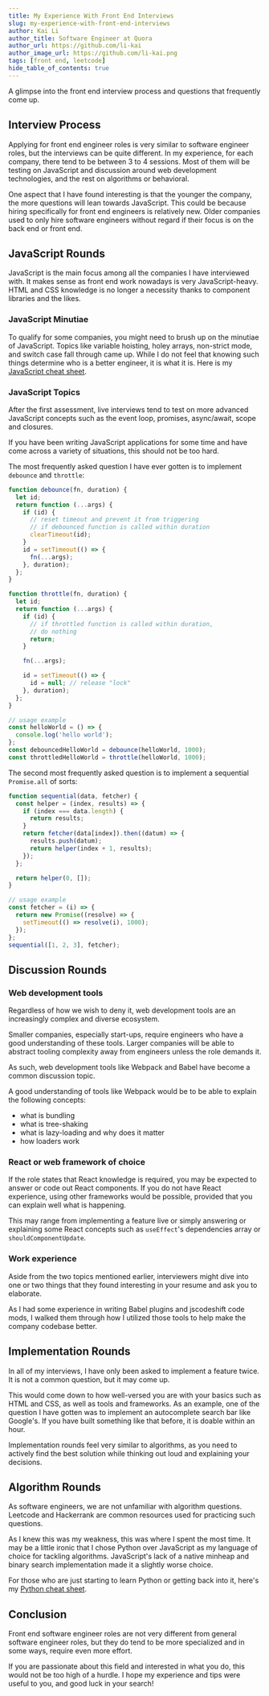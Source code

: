 ```yaml
---
title: My Experience With Front End Interviews
slug: my-experience-with-front-end-interviews
author: Kai Li
author_title: Software Engineer at Quora
author_url: https://github.com/li-kai
author_image_url: https://github.com/li-kai.png
tags: [front end, leetcode]
hide_table_of_contents: true
---
```


<head>
  <link rel="canonical" href="https://lik.ai/blog/my-experience-with-front-end-interviews" />
</head>

A glimpse into the front end interview process and questions that frequently come up.

<!--truncate-->

## Interview Process

Applying for front end engineer roles is very similar to software engineer roles, but the interviews can be quite different. In my experience, for each company, there tend to be between 3 to 4 sessions. Most of them will be testing on JavaScript and discussion around web development technologies, and the rest on algorithms or behavioral.

One aspect that I have found interesting is that the younger the company, the more questions will lean towards JavaScript. This could be because hiring specifically for front end engineers is relatively new. Older companies used to only hire software engineers without regard if their focus is on the back end or front end.

## JavaScript Rounds

JavaScript is the main focus among all the companies I have interviewed with. It makes sense as front end work nowadays is very JavaScript-heavy. HTML and CSS knowledge is no longer a necessity thanks to component libraries and the likes.

### JavaScript Minutiae

To qualify for some companies, you might need to brush up on the minutiae of JavaScript. Topics like variable hoisting, holey arrays, non-strict mode, and switch case fall through came up. While I do not feel that knowing such things determine who is a better engineer, it is what it is. Here is my [JavaScript cheat sheet](https://repl.it/@li_kai/JavaScript-Cheatsheet).

### JavaScript Topics

After the first assessment, live interviews tend to test on more advanced JavaScript concepts such as the event loop, promises, async/await, scope and closures.

If you have been writing JavaScript applications for some time and have come across a variety of situations, this should not be too hard.

The most frequently asked question I have ever gotten is to implement `debounce` and `throttle`:

```javascript
function debounce(fn, duration) {
  let id;
  return function (...args) {
    if (id) {
      // reset timeout and prevent it from triggering
      // if debounced function is called within duration
      clearTimeout(id);
    }
    id = setTimeout(() => {
      fn(...args);
    }, duration);
  };
}

function throttle(fn, duration) {
  let id;
  return function (...args) {
    if (id) {
      // if throttled function is called within duration,
      // do nothing
      return;
    }

    fn(...args);

    id = setTimeout(() => {
      id = null; // release "lock"
    }, duration);
  };
}

// usage example
const helloWorld = () => {
  console.log('hello world');
};
const debouncedHelloWorld = debounce(helloWorld, 1000);
const throttledHelloWorld = throttle(helloWorld, 1000);
```

The second most frequently asked question is to implement a sequential `Promise.all` of sorts:

```typescript
function sequential(data, fetcher) {
  const helper = (index, results) => {
    if (index === data.length) {
      return results;
    }
    return fetcher(data[index]).then((datum) => {
      results.push(datum);
      return helper(index + 1, results);
    });
  };

  return helper(0, []);
}

// usage example
const fetcher = (i) => {
  return new Promise((resolve) => {
    setTimeout(() => resolve(i), 1000);
  });
};
sequential([1, 2, 3], fetcher);
```

## Discussion Rounds

### Web development tools

Regardless of how we wish to deny it, web development tools are an increasingly complex and diverse ecosystem.

Smaller companies, especially start-ups, require engineers who have a good understanding of these tools. Larger companies will be able to abstract tooling complexity away from engineers unless the role demands it.

As such, web development tools like Webpack and Babel have become a common discussion topic.

A good understanding of tools like Webpack would be to be able to explain the following concepts:

- what is bundling
- what is tree-shaking
- what is lazy-loading and why does it matter
- how loaders work

### React or web framework of choice

If the role states that React knowledge is required, you may be expected to answer or code out React components. If you do not have React experience, using other frameworks would be possible, provided that you can explain well what is happening.

This may range from implementing a feature live or simply answering or explaining some React concepts such as `useEffect`'s dependencies array or `shouldComponentUpdate`.

### Work experience

Aside from the two topics mentioned earlier, interviewers might dive into one or two things that they found interesting in your resume and ask you to elaborate.

As I had some experience in writing Babel plugins and jscodeshift code mods, I walked them through how I utilized those tools to help make the company codebase better.

## Implementation Rounds

In all of my interviews, I have only been asked to implement a feature twice. It is not a common question, but it may come up.

This would come down to how well-versed you are with your basics such as HTML and CSS, as well as tools and frameworks. As an example, one of the question I have gotten was to implement an autocomplete search bar like Google's. If you have built something like that before, it is doable within an hour.

Implementation rounds feel very similar to algorithms, as you need to actively find the best solution while thinking out loud and explaining your decisions.

## Algorithm Rounds

As software engineers, we are not unfamiliar with algorithm questions. Leetcode and Hackerrank are common resources used for practicing such questions.

As I knew this was my weakness, this was where I spent the most time. It may be a little ironic that I chose Python over JavaScript as my language of choice for tackling algorithms. JavaScript's lack of a native minheap and binary search implementation made it a slightly worse choice.

For those who are just starting to learn Python or getting back into it, here's my [Python cheat sheet](https://repl.it/@li_kai/Python-Cheatsheet).

## Conclusion

Front end software engineer roles are not very different from general software engineer roles, but they do tend to be more specialized and in some ways, require even more effort.

If you are passionate about this field and interested in what you do, this would not be too high of a hurdle. I hope my experience and tips were useful to you, and good luck in your search!
